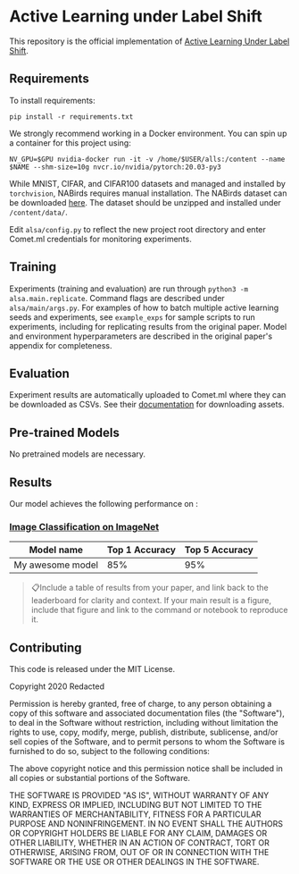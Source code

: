 # Active Learning under Label Shift

This repository is the official implementation of [Active Learning Under Label Shift](https://arxiv.org/abs/TBD). 

## Requirements

To install requirements:

```setup
pip install -r requirements.txt
```

We strongly recommend working in a Docker environment. You can spin up a container
for this project using:
```
NV_GPU=$GPU nvidia-docker run -it -v /home/$USER/alls:/content --name $NAME --shm-size=10g nvcr.io/nvidia/pytorch:20.03-py3
```
While MNIST, CIFAR, and CIFAR100 datasets and managed and installed by `torchvision`, NABirds requires manual installation.
The NABirds dataset can be downloaded [here](https://dl.allaboutbirds.org/nabirds).
The dataset should be unzipped and installed under `/content/data/`.

Edit `alsa/config.py` to reflect the new project root directory and enter Comet.ml
credentials for monitoring experiments.

## Training
Experiments (training and evaluation) are run through `python3 -m alsa.main.replicate`.
Command flags are described under `alsa/main/args.py`. For examples of how to
batch multiple active learning seeds and experiments, see `example_exps` for sample
scripts to run experiments, including for replicating results from the original paper.
Model and environment hyperparameters are described in the original paper's appendix
for completeness.

## Evaluation
Experiment results are automatically uploaded to Comet.ml where they can be
downloaded as CSVs. See their [documentation](https://www.comet.ml/docs/python-sdk/API/#apiget_experiments) for downloading assets.

## Pre-trained Models

No pretrained models are necessary.

## Results

Our model achieves the following performance on :

### [Image Classification on ImageNet](https://paperswithcode.com/sota/image-classification-on-imagenet)

| Model name         | Top 1 Accuracy  | Top 5 Accuracy |
| ------------------ |---------------- | -------------- |
| My awesome model   |     85%         |      95%       |

> 📋Include a table of results from your paper, and link back to the leaderboard for clarity and context. If your main result is a figure, include that figure and link to the command or notebook to reproduce it. 


## Contributing
This code is released under the MIT License.

Copyright 2020 Redacted

Permission is hereby granted, free of charge, to any person obtaining a copy of this software and associated documentation files (the "Software"), to deal in the Software without restriction, including without limitation the rights to use, copy, modify, merge, publish, distribute, sublicense, and/or sell copies of the Software, and to permit persons to whom the Software is furnished to do so, subject to the following conditions:

The above copyright notice and this permission notice shall be included in all copies or substantial portions of the Software.

THE SOFTWARE IS PROVIDED "AS IS", WITHOUT WARRANTY OF ANY KIND, EXPRESS OR IMPLIED, INCLUDING BUT NOT LIMITED TO THE WARRANTIES OF MERCHANTABILITY, FITNESS FOR A PARTICULAR PURPOSE AND NONINFRINGEMENT. IN NO EVENT SHALL THE AUTHORS OR COPYRIGHT HOLDERS BE LIABLE FOR ANY CLAIM, DAMAGES OR OTHER LIABILITY, WHETHER IN AN ACTION OF CONTRACT, TORT OR OTHERWISE, ARISING FROM, OUT OF OR IN CONNECTION WITH THE SOFTWARE OR THE USE OR OTHER DEALINGS IN THE SOFTWARE.

